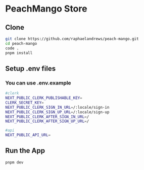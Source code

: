 # PeachMango Store

## Clone

```bash
git clone https://github.com/raphaelandrews/peach-mango.git
cd peach-mango
code .
pnpm install
```

## Setup .env files
### You can use .env.example

```bash
#clerk
NEXT_PUBLIC_CLERK_PUBLISHABLE_KEY=
CLERK_SECRET_KEY=
NEXT_PUBLIC_CLERK_SIGN_IN_URL=/:locale/sign-in
NEXT_PUBLIC_CLERK_SIGN_UP_URL=/:locale/sign-up
NEXT_PUBLIC_CLERK_AFTER_SIGN_IN_URL=/
NEXT_PUBLIC_CLERK_AFTER_SIGN_UP_URL=/

#api
NEXT_PUBLIC_API_URL=
```

## Run the App

```bash
pnpm dev
```
